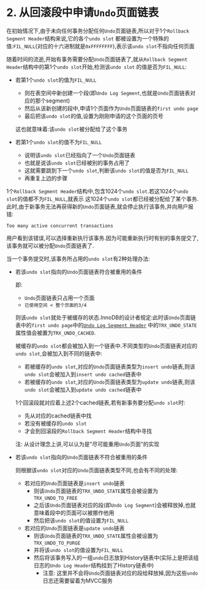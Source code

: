 # 2. 从回滚段中申请`Undo`页面链表

在初始情况下,由于未向任何事务分配任何`Undo`页面链表,所以对于1个`Rollback Segment Header`结构来说,它的各个`undo slot`
都被设置为一个特殊的值:`FIL_NULL`(对应的十六进制就是`0xFFFFFFFF`),表示该`undo slot`不指向任何页面

随着时间的流逝,开始有事务需要分配`Undo`页面链表了,就从`Rollback Segment Header`结构中的第1个`undo slot`开始,检测该`undo slot`
的值是否为`FIL_NULL`:

- 若第1个`undo slot`的值为`FIL_NULL`

    - 则在表空间中新创建一个段(即`Undo Log Segment`,也就是`Undo`页面链表对应的那个segment)
    - 然后从该新创建的段中,申请1个页面作为`Undo`页面链表的`first undo page`
    - 最后把该`undo slot`的值,设置为刚刚申请的这个页面的页号

    这也就意味着:该`undo slot`被分配给了这个事务

- 若第1个`undo slot`的值不为`FIL_NULL`

    - 说明该`undo slot`已经指向了一个`Undo`页面链表
    - 也就是说该`undo slot`已经被别的事务占用了
    - 这就需要跳到下一个`undo slot`,判断该`undo slot`的值是否为`FIL_NULL`
    - 再重复上边的步骤

1个`Rollback Segment Header`结构中,包含1024个`undo slot`.若这1024个`undo slot`的值都不为`FIL_NULL`,就表示
这1024个`undo slot`都已经被分配给了某个事务.此时,由于新事务无法再获得新的`Undo`页面链表,就会停止执行该事务,并向用户报错:

```
Too many active concurrent transactions
```

用户看到该错误,可以选择重新执行该事务.因为可能重新执行时有别的事务提交了,该事务就可以被分配`Undo`页面链表了.

当一个事务提交时,该事务所占用的`undo slot`有2种处理办法:

- 若该`undo slot`指向的`Undo`页面链表符合被重用的条件

    即:

    -  `Undo`页面链表只占用一个页面
    - `已使用空间 < 整个页面的3/4`

    则该`undo slot`就处于被缓存的状态.InnoDB的设计者规定:此时该`Undo`页面链表中的`first undo page`中的[`Undo Log Segment Header`](https://github.com/rayallen20/howDoesMySQLWork/blob/main/%E7%AC%AC20%E7%AB%A0%20%E5%90%8E%E6%82%94%E4%BA%86%E6%80%8E%E4%B9%88%E5%8A%9E--undo%E6%97%A5%E5%BF%97/7.%20Undo%E6%97%A5%E5%BF%97%E7%9A%84%E5%85%B7%E4%BD%93%E5%86%99%E5%85%A5%E8%BF%87%E7%A8%8B/2.%20Undo%20Log%20Segment%20Header.md)
    中的`TRX_UNDO_STATE`属性值会被置为`TRX_UNDO_CACHED`.

    被缓存的`undo slot`都会被加入到一个链表中.不同类型的`Undo`页面链表对应的`undo slot`,会被加入到不同的链表中:

    - 若被缓存的`undo slot`,对应的`Undo`页面链表类型为`insert undo`链表,则该`undo slot`会被加入到`insert undo cached`链表中
    - 若被缓存的`undo slot`,对应的`Undo`页面链表类型为`update undo`链表,则该`undo slot`会被加入到`update undo cached`链表中

    1个回滚段就对应着上述2个cached链表,若有新事务要分配`undo slot`时:

    - 先从对应的cached链表中找
    - 若没有被缓存的`undo slot`
    - 才会到回滚段的`Rollback Segment Header`结构中寻找

    注: 从设计理念上讲,可以认为是"尽可能重用`Undo`页面"的实现

- 若该`undo slot`指向的`Undo`页面链表不符合被重用的条件

    则根据该`undo slot`对应的`Undo`页面链表类型不同,也会有不同的处理:

    - 若对应的`Undo`页面链表是`insert undo`链表
      - 则该`Undo`页面链表的`TRX_UNDO_STATE`属性会被设置为`TRX_UNDO_TO_FREE`
      - 之后该`Undo`页面链表对应的段(即`Undo Log Segment`)会被释放掉,也就意味着段中的页面可以被挪作他用
      - 然后把该`undo slot`的值设置为`FIL_NULL`
    - 若对应的`Undo`页面链表是`update undo`链表
      - 则该`Undo`页面链表的`TRX_UNDO_STATE`属性会被设置为`TRX_UNDO_TO_PURGE`
      - 并将该`undo slot`的值设置为`FIL_NULL`
      - 然后将该事务写入的一组`undo`日志放到History链表中(实际上是把该组日志的`Undo Log Header`结构挂到了History链表中)
        - 注意: 这里并不会将`Undo`页面链表对应的段给释放掉,因为这些`undo`日志还需要留着为MVCC服务
